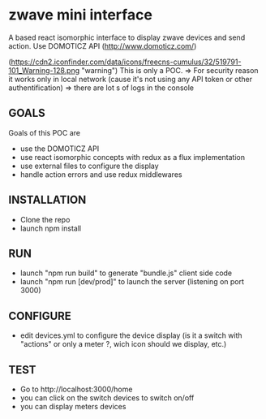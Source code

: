 # zwave mini interface

A based react isomorphic interface to display zwave devices and send action.
Use DOMOTICZ API (http://www.domoticz.com/)

(https://cdn2.iconfinder.com/data/icons/freecns-cumulus/32/519791-101_Warning-128.png "warning") This is only a POC.
=> For security reason it works only in local network (cause it's not using any API token or other authentification)
=> there are lot s of logs in the console

## GOALS
Goals of this POC are
- use the DOMOTICZ API
- use react isomorphic concepts with redux as a flux implementation
- use external files to configure the display
- handle action errors and use redux middlewares

## INSTALLATION
- Clone the repo
- launch npm install

## RUN
- launch "npm run build" to generate "bundle.js" client side code
- launch "npm run [dev/prod]" to launch the server (listening on port 3000)

## CONFIGURE
- edit devices.yml to configure the device display (is it a switch with "actions" or only a meter ?, wich icon should we display, etc.)

## TEST
- Go to http://localhost:3000/home
- you can click on the switch devices to switch on/off
- you can display meters devices 



